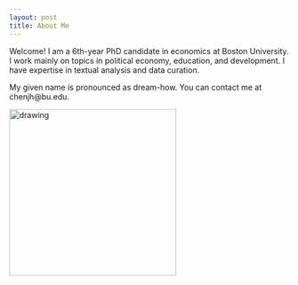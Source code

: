 ```yaml
---
layout: post
title: About Me
---
```


Welcome! I am a 6th-year PhD candidate in economics at Boston University. 
I work mainly on topics in political economy, education, and development. I have expertise in textual analysis and data curation. 
<p>My given name is pronounced as dream-how. You can contact me at chenjh@bu.edu.</p>

<img src="assets/photo/headshot23.png" alt="drawing" width="300"/>




